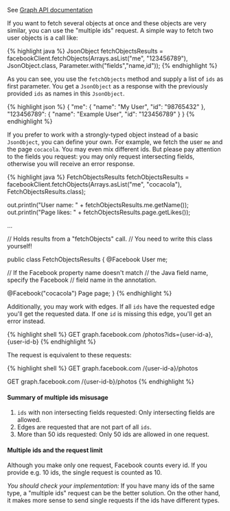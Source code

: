 See <a target="_blank" href="https://developers.facebook.com/docs/graph-api/using-graph-api#reading" class="label label-primary">Graph API documentation</a>

If you want to fetch several objects at once and these objects are very similar, you can use the "multiple ids" request. A simple way to fetch two user objects is a call like:

{% highlight java %}
JsonObject fetchObjectsResults =
  facebookClient.fetchObjects(Arrays.asList("me", "123456789"), 
           JsonObject.class, Parameter.with("fields","name,id"));
{% endhighlight %}

As you can see, you use the `fetchObjects` method and supply a list of `ids` as first parameter. You get a `JsonObject` as a response with the previously provided `ids` as names in this `JsonObject`.

{% highlight json %}
{
  "me": {
    "name": "My User",
    "id": "98765432"
  },
  "123456789": {
    "name": "Example User",
    "id": "123456789"
  }
}
{% endhighlight %}

If you prefer to work with a strongly-typed object instead of a basic `JsonObject`, you can define your own. For example, we fetch the user `me` and the page `cocacola`. You may even mix different ids. But please pay attention to the fields you request: you may only request intersecting fields, otherwise you will receive an error response.

{% highlight java %}
FetchObjectsResults fetchObjectsResults =
  facebookClient.fetchObjects(Arrays.asList("me", "cocacola"), 
         FetchObjectsResults.class);

out.println("User name: " + fetchObjectsResults.me.getName());
out.println("Page likes: " + fetchObjectsResults.page.getLikes());

...

// Holds results from a "fetchObjects" call.
// You need to write this class yourself!

public class FetchObjectsResults {
  @Facebook
  User me;

  // If the Facebook property name doesn't match
  // the Java field name, specify the Facebook 
  // field name in the annotation.

  @Facebook("cocacola")
  Page page;
}
{% endhighlight %}

Additionally, you may work with edges. If all `ids` have the requested edge you'll get the requested data. If one `id` is missing this edge, you'll get an error instead.

{% highlight shell %}
GET graph.facebook.com
  /photos?ids={user-id-a},{user-id-b}
{% endhighlight %}

The request is equivalent to these requests:

{% highlight shell %}
GET graph.facebook.com
  /{user-id-a}/photos
  
GET graph.facebook.com
  /{user-id-b}/photos
{% endhighlight %}

<div class="rfb-callout warning">
	<h4>
		Summary of multiple ids misusage 
	</h4>
	<p>
		<ol>
			<li><code>ids</code> with non intersecting fields requested: Only intersecting fields are allowed.</li>
			<li>Edges are requested that are not part of all <code>ids</code>.</li>
			<li>More than 50 ids requested: Only 50 ids are allowed in one request.</li>
		</ol>
	</p>
</div>
<div class="rfb-callout info">
	<h4>
		Multiple ids and the request limit
	</h4>
	<p>
		Although you make only one request, Facebook counts every id. If you provide e.g. 10 ids, the single request is counted as 10.
	</p>
	<p>
		<em>You should check your implementation:</em> If you have many ids of the same type, a "multiple ids" request can be the better solution. On the other hand, it makes more sense to send single requests if the ids have different types. 
	</p>
</div>
